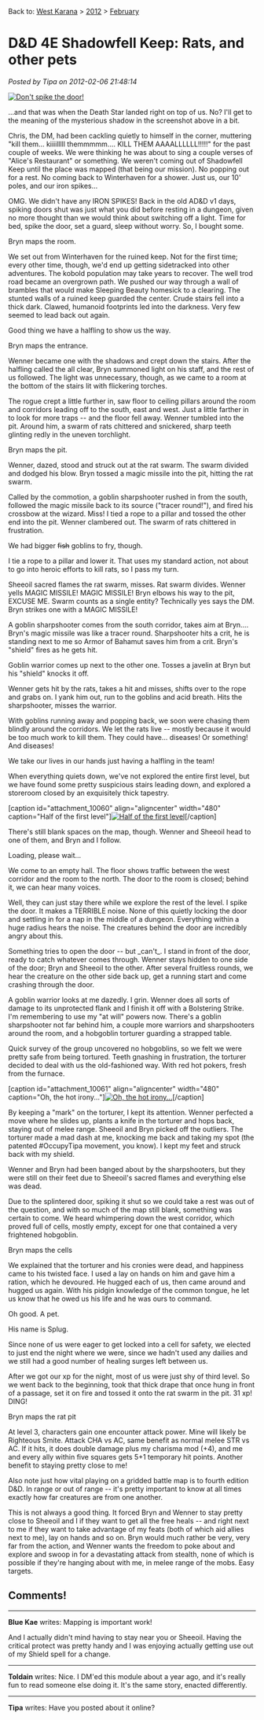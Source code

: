 Back to: [West Karana](/posts/westkarana.md) > [2012](/posts/2012/westkarana.md) > [February](./westkarana.md)
# D&D 4E Shadowfell Keep: Rats, and other pets

*Posted by Tipa on 2012-02-06 21:48:14*

[![](../../../uploads/2012/02/FantasyGrounds-2012-02-01-23-04-12-58-480x388.jpg "Don't spike the door!")](../../../uploads/2012/02/FantasyGrounds-2012-02-01-23-04-12-58.jpg)

...and that was when the Death Star landed right on top of us. No? I'll get to the meaning of the mysterious shadow in the screenshot above in a bit.

Chris, the DM, had been cackling quietly to himself in the corner, muttering "kill them... kiiiilllll themmmmm.... KILL THEM AAAALLLLLL!!!!!" for the past couple of weeks. We were thinking he was about to sing a couple verses of "Alice's Restaurant" or something. We weren't coming out of Shadowfell Keep until the place was mapped (that being our mission). No popping out for a rest. No coming back to Winterhaven for a shower. Just us, our 10' poles, and our iron spikes...

OMG. We didn't have any IRON SPIKES! Back in the old AD&D v1 days, spiking doors shut was just what you did before resting in a dungeon, given no more thought than we would think about switching off a light. Time for bed, spike the door, set a guard, sleep without worry. So, I bought some.

Bryn maps the room.

We set out from Winterhaven for the ruined keep. Not for the first time; every other time, though, we'd end up getting sidetracked into other adventures. The kobold population may take years to recover. The well trod road became an overgrown path. We pushed our way through a wall of brambles that would make Sleeping Beauty homesick to a clearing. The stunted walls of a ruined keep guarded the center. Crude stairs fell into a thick dark. Clawed, humanoid footprints led into the darkness. Very few seemed to lead back out again.

Good thing we have a halfling to show us the way.

Bryn maps the entrance.

Wenner became one with the shadows and crept down the stairs. After the halfling called the all clear, Bryn summoned light on his staff, and the rest of us followed. The light was unnecessary, though, as we came to a room at the bottom of the stairs lit with flickering torches.

The rogue crept a little further in, saw floor to ceiling pillars around the room and corridors leading off to the south, east and west. Just a little farther in to look for more traps -- and the floor fell away. Wenner tumbled into the pit. Around him, a swarm of rats chittered and snickered, sharp teeth glinting redly in the uneven torchlight.

Bryn maps the pit.

Wenner, dazed, stood and struck out at the rat swarm. The swarm divided and dodged his blow. Bryn tossed a magic missile into the pit, hitting the rat swarm.

Called by the commotion, a goblin sharpshooter rushed in from the south, followed the magic missile back to its source ("tracer round!"), and fired his crossbow at the wizard. Miss! I tied a rope to a pillar and tossed the other end into the pit. Wenner clambered out. The swarm of rats chittered in frustration.

We had bigger ~~fish~~ goblins to fry, though. 

I tie a rope to a pillar and lower it. That uses my standard action, not about to go into heroic efforts to kill rats, so I pass my turn.

Sheeoil sacred flames the rat swarm, misses. Rat swarm divides. Wenner yells MAGIC MISSILE! MAGIC MISSILE! Bryn elbows his way to the pit, EXCUSE ME. Swarm counts as a single entity? Technically yes says the DM. Bryn strikes one with a MAGIC MISSILE!

A goblin sharpshooter comes from the south corridor, takes aim at Bryn.... Bryn's magic missile was like a tracer round. Sharpshooter hits a crit, he is standing next to me so Armor of Bahamut saves him from a crit. Bryn's "shield" fires as he gets hit.

Goblin warrior comes up next to the other one. Tosses a javelin at Bryn but his "shield" knocks it off.

Wenner gets hit by the rats, takes a hit and misses, shifts over to the rope and grabs on. I yank him out, run to the goblins and acid breath. Hits the sharpshooter, misses the warrior.

With goblins running away and popping back, we soon were chasing them blindly around the corridors. We let the rats live -- mostly because it would be too much work to kill them. They could have... diseases! Or something! And diseases!

We take our lives in our hands just having a halfling in the team!

When everything quiets down, we've not explored the entire first level, but we have found some pretty suspicious stairs leading down, and explored a storeroom closed by an exquisitely thick tapestry.

[caption id="attachment\_10060" align="aligncenter" width="480" caption="Half of the first level"][![](../../../uploads/2012/02/FantasyGrounds-2012-02-01-22-56-17-36-480x388.jpg "Half of the first level")](../../../uploads/2012/02/FantasyGrounds-2012-02-01-22-56-17-36.jpg)[/caption]

There's still blank spaces on the map, though. Wenner and Sheeoil head to one of them, and Bryn and I follow. 

Loading, please wait...

We come to an empty hall. The floor shows traffic between the west corridor and the room to the north. The door to the room is closed; behind it, we can hear many voices.

Well, they can just stay there while we explore the rest of the level. I spike the door. It makes a TERRIBLE noise. None of this quietly locking the door and settling in for a nap in the middle of a dungeon. Everything within a huge radius hears the noise. The creatures behind the door are incredibly angry about this.

Something tries to open the door -- but \_can't\_. I stand in front of the door, ready to catch whatever comes through. Wenner stays hidden to one side of the door; Bryn and Sheeoil to the other. After several fruitless rounds, we hear the creature on the other side back up, get a running start and come crashing through the door.

A goblin warrior looks at me dazedly. I grin. Wenner does all sorts of damage to its unprotected flank and I finish it off with a Bolstering Strike. I'm remembering to use my "at will" powers now. There's a goblin sharpshooter not far behind him, a couple more warriors and sharpshooters around the room, and a hobgoblin torturer guarding a strapped table.

Quick survey of the group uncovered no hobgoblins, so we felt we were pretty safe from being tortured. Teeth gnashing in frustration, the torturer decided to deal with us the old-fashioned way. With red hot pokers, fresh from the furnace.

[caption id="attachment\_10061" align="aligncenter" width="480" caption="Oh, the hot irony..."][![](../../../uploads/2012/02/FantasyGrounds-2012-02-01-23-29-24-60-480x388.jpg "Oh, the hot irony...")](../../../uploads/2012/02/FantasyGrounds-2012-02-01-23-29-24-60.jpg)[/caption]

By keeping a "mark" on the torturer, I kept its attention. Wenner perfected a move where he slides up, plants a knife in the torturer and hops back, staying out of melee range. Sheeoil and Bryn picked off the outliers. The torturer made a mad dash at me, knocking me back and taking my spot (the patented #OccupyTipa movement, you know). I kept my feet and struck back with my shield.

Wenner and Bryn had been banged about by the sharpshooters, but they were still on their feet due to Sheeoil's sacred flames and everything else was dead.

Due to the splintered door, spiking it shut so we could take a rest was out of the question, and with so much of the map still blank, something was certain to come. We heard whimpering down the west corridor, which proved full of cells, mostly empty, except for one that contained a very frightened hobgoblin.

Bryn maps the cells

We explained that the torturer and his cronies were dead, and happiness came to his twisted face. I used a lay on hands on him and gave him a ration, which he devoured. He hugged each of us, then came around and hugged us again. With his pidgin knowledge of the common tongue, he let us know that he owed us his life and he was ours to command.

Oh good. A pet.

His name is Splug.

Since none of us were eager to get locked into a cell for safety, we elected to just end the night where we were, since we hadn't used any dailies and we still had a good number of healing surges left between us.

After we got our xp for the night, most of us were just shy of third level. So we went back to the beginning, took that thick drape that once hung in front of a passage, set it on fire and tossed it onto the rat swarm in the pit. 31 xp! DING!

Bryn maps the rat pit

At level 3, characters gain one encounter attack power. Mine will likely be Righteous Smite. Attack CHA vs AC, same benefit as normal melee STR vs AC. If it hits, it does double damage plus my charisma mod (+4), and me and every ally within five squares gets 5+1 temporary hit points. Another benefit to staying pretty close to me!

Also note just how vital playing on a gridded battle map is to fourth edition D&D. In range or out of range -- it's pretty important to know at all times exactly how far creatures are from one another.

This is not always a good thing. It forced Bryn and Wenner to stay pretty close to Sheeoil and I if they want to get all the free heals -- and right next to me if they want to take advantage of my feats (both of which aid allies next to me), lay on hands and so on. Bryn would much rather be very, very far from the action, and Wenner wants the freedom to poke about and explore and swoop in for a devastating attack from stealth, none of which is possible if they're hanging about with me, in melee range of the mobs. Easy targets.

## Comments!

---

**Blue Kae** writes: Mapping is important work!

And I actually didn't mind having to stay near you or Sheeoil. Having the critical protect was pretty handy and I was enjoying actually getting use out of my Shield spell for a change.

---

**Toldain** writes: Nice. I DM'ed this module about a year ago, and it's really fun to read someone else doing it. It's the same story, enacted differently.

---

**Tipa** writes: Have you posted about it online?

